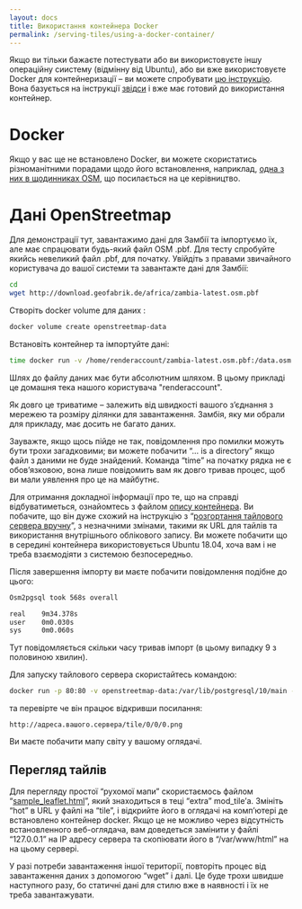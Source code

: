 ```yaml
---
layout: docs
title: Використання контейнера Docker
permalink: /serving-tiles/using-a-docker-container/
---
```


Якщо ви тільки бажаєте потестувати або ви використовуєте іншу операційну сиистему (відмінну від Ubuntu), або ви вже використовуєте Docker для контейнеризації – ви можете спробувати [цю інструкцію](https://github.com/Overv/openstreetmap-tile-server/blob/master/README.md).  Вона базується на інструкції [звідси]({{site.baseurl}}/serving-tiles/manually-building-a-tile-server-18-04-lts/) і вже має готовий до використання контейнер.

# Docker

Якщо у вас ще не встановлено Docker, ви можете скористатись різноманітними порадами щодо його встановлення, наприклад, [одна з них в щодинниках OSM](https://www.openstreetmap.org/user/SomeoneElse/diary/45070), що посилається на це керівництво.

# Дані OpenStreetmap

Для демонстрації тут, завантажимо дані для Замбії та імпортуємо їх, але має спрацювати будь-який файл OSM .pbf. Для тесту спробуйте якийсь невеликий файл .pbf, для початку. Увійдіть з правами звичайного користувача до вашої системи та завантажте дані для Замбії:

```sh
cd
wget http://download.geofabrik.de/africa/zambia-latest.osm.pbf
```

Створіть docker volume для даних  :

```sh
docker volume create openstreetmap-data
```

Встановіть контейнер та імпортуйте дані:

```sh
time docker run -v /home/renderaccount/zambia-latest.osm.pbf:/data.osm.pbf -v openstreetmap-data:/var/lib/postgresql/10/main overv/openstreetmap-tile-server import
```

Шлях до файлу даних має бути абсолютним шляхом. В цьому прикладі це домашня тека нашого користувача "renderaccount".

Як довго це триватиме – залежить від швидкості вашого з’єднання з мережею та розміру ділянки для завантаження. Замбія, яку ми обрали для прикладу, має досить не багато даних.

Зауважте, якщо щось пійде не так, повідомлення про помилки можуть бути трохи загадковими; ви можете побачити “… is a directory” якщо файл з даними не буде знайдений. Команда “time” на початку рядка не є обов’язковою, вона лише повідомить вам як довго тривав процес, щоб ви мали уявлення про це на майбутнє.

Для отримання докладної інформації про те, що на справді відбуватиметься, ознайомтесь з файлом [опису контейнера](https://github.com/Overv/openstreetmap-tile-server/blob/master/Dockerfile). Ви побачите, що він дуже схожий на інструкцію з “[розгортання тайлового сервера вручну]({{site.baseurl}}/serving-tiles/manually-building-a-tile-server-18-04-lts/)”, з незначними змінами, такими як URL для тайлів та використання внутрішнього облікового запису. Ви можете побачити що в середині контейнера використовується Ubuntu 18.04, хоча вам і не треба взаємодіяти з системою безпосередньо.

Після завершення імпорту ви маєте побачити повідомлення подібне до цього:

```sh
Osm2pgsql took 568s overall

real    9m34.378s
user    0m0.030s
sys     0m0.060s
```

Тут повідомляється скільки часу тривав імпорт (в цьому випадку 9 з половиною хвилин).

Для запуску тайлового сервера скористайтесь командою:

```sh
docker run -p 80:80 -v openstreetmap-data:/var/lib/postgresql/10/main -d overv/openstreetmap-tile-server run
```

та перевірте че він працює відкривши посилання:

```
http://адреса.вашого.сервера/tile/0/0/0.png
```

Ви маєте побачити мапу світу у вашому оглядачі.

## Перегляд тайлів

Для перегляду простої “рухомої мапи” скористаємось файлом “[sample_leaflet.html](https://github.com/SomeoneElseOSM/mod_tile/blob/switch2osm/extra/sample_leaflet.html)”, який знаходиться в теці “extra” mod_tile’а. Змініть “hot” в URL у файлі на “tile”, і відкрийте його в оглядачі на комп’ютері де встановлено контейнер docker. Якщо це не можливо через відсутність встановленного веб-оглядача, вам доведеться замінити у файлі “127.0.0.1” на IP адресу сервера та скопіювати його в “/var/www/html” на на цьому сервері.

У разі потреби завантаження іншої території, повторіть процес від завантаження даних з допомогою “wget” і далі. Це буде трохи швидше наступного разу, бо статичні дані для стилю вже в наявності і їх не треба завантажувати.
